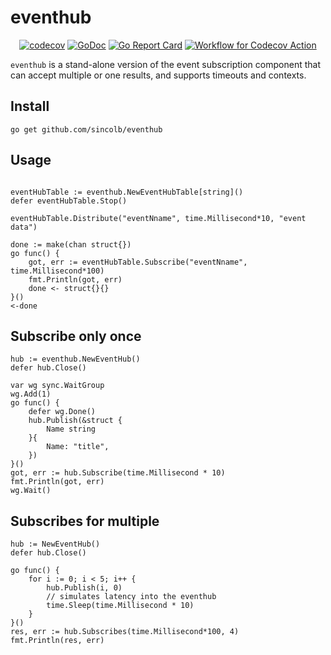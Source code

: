 # eventhub

<div align=center>

[![codecov](https://codecov.io/gh/zeromicro/go-zero/branch/master/graph/badge.svg)](https://codecov.io/gh/zeromicro/go-zero)
[![GoDoc](https://godoc.org/github.com/sincolb/eventhub?status.svg)](https://godoc.org/github.com/sincolb/eventhub)
[![Go Report Card](https://goreportcard.com/badge/github.com/sincolb/eventhub)](https://goreportcard.com/report/github.com/sincolb/eventhub)
[![Workflow for Codecov Action](https://github.com/sincolb/eventhub/actions/workflows/go.yml/badge.svg)](https://github.com/sincolb/eventhub/actions/workflows/go.yml)

</div>

`eventhub` is a stand-alone version of the event subscription component that can accept multiple or one results, and supports timeouts and contexts.

## Install
```console
go get github.com/sincolb/eventhub
```
## Usage
```

eventHubTable := eventhub.NewEventHubTable[string]()
defer eventHubTable.Stop()

eventHubTable.Distribute("eventNname", time.Millisecond*10, "event data")

done := make(chan struct{})
go func() {
	got, err := eventHubTable.Subscribe("eventNname", time.Millisecond*100)
	fmt.Println(got, err)
	done <- struct{}{}
}()
<-done
```
## Subscribe only once
```
hub := eventhub.NewEventHub()
defer hub.Close()

var wg sync.WaitGroup
wg.Add(1)
go func() {
	defer wg.Done()
	hub.Publish(&struct {
		Name string
	}{
		Name: "title",
	})
}()
got, err := hub.Subscribe(time.Millisecond * 10)
fmt.Println(got, err)
wg.Wait()
```
## Subscribes for multiple
```
hub := NewEventHub()
defer hub.Close()

go func() {
	for i := 0; i < 5; i++ {
		hub.Publish(i, 0)
		// simulates latency into the eventhub
		time.Sleep(time.Millisecond * 10)
	}
}()
res, err := hub.Subscribes(time.Millisecond*100, 4)
fmt.Println(res, err)
```
